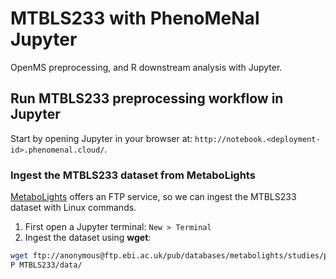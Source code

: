 # MTBLS233 with PhenoMeNal Jupyter
OpenMS preprocessing, and R downstream analysis with Jupyter.

## Run MTBLS233 preprocessing workflow in Jupyter

Start by opening Jupyter in your browser at: `http://notebook.<deployment-id>.phenomenal.cloud/`.

### Ingest the MTBLS233 dataset from MetaboLights

[MetaboLights](http://www.ebi.ac.uk/metabolights/) offers an FTP service, so we can ingest the MTBLS233 dataset with Linux commands. 

1. First open a Jupyter terminal: `New > Terminal`
2. Ingest the dataset using **wget**:

```bash
wget ftp://anonymous@ftp.ebi.ac.uk/pub/databases/metabolights/studies/public/MTBLS233/*.mzML -
P MTBLS233/data/
```
